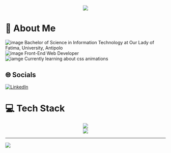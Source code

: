 <h1 align="center">
    <img src="https://readme-typing-svg.herokuapp.com/?font=Righteous&size=35&center=true&vCenter=true&width=500&height=70&duration=4000&lines=Hello!+👋;+I'm+Kyle+Carmela+Odtohan!;" />
</h1>

# 💫 About Me
![image](https://img.icons8.com/?size=20&id=23318&format=png&color=000000) Bachelor of Science in Information Technology at Our Lady of Fatima, University, Antipolo
<br>![image](https://img.icons8.com/?size=20&id=7Smqb0yCJPhE&format=png&color=000000) Front-End Web Developer
<br>![iamge](https://img.icons8.com/?size=20&id=110287&format=png&color=000000) Currently learning about css animations<br>

## 🌐 Socials
[![LinkedIn](https://img.shields.io/badge/LinkedIn-%230077B5.svg?logo=linkedin&logoColor=white)](https://linkedin.com/in/Kyle-Carmela-Odtohan) 

# 💻 Tech Stack
<div align="center">
    <img src="https://skillicons.dev/icons?i=html,css,javascript,nextjs,php,cpp,nodejs,materialui,bootstrap,react,figma,webflow" /><br>
    <img src="https://skillicons.dev/icons?i=postman,atom,vscode,pycharm,arduino,github,ubuntu,mysql,postman,vercel,regex" /><br>
</div>

---
[![](https://visitcount.itsvg.in/api?id=Sucreii&icon=0&color=0)](https://visitcount.itsvg.in)

<!-- Proudly created with GPRM ( https://gprm.itsvg.in ) -->
